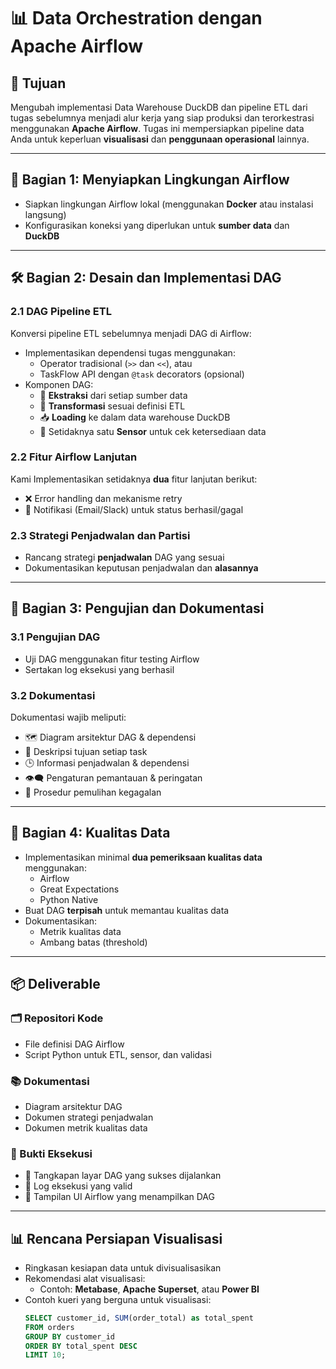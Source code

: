 # 📊 Data Orchestration dengan Apache Airflow

## 🎯 Tujuan
Mengubah implementasi Data Warehouse DuckDB dan pipeline ETL dari tugas sebelumnya menjadi alur kerja yang siap produksi dan terorkestrasi menggunakan **Apache Airflow**. Tugas ini mempersiapkan pipeline data Anda untuk keperluan **visualisasi** dan **penggunaan operasional** lainnya.

---

## 🧱 Bagian 1: Menyiapkan Lingkungan Airflow

- Siapkan lingkungan Airflow lokal (menggunakan **Docker** atau instalasi langsung)
- Konfigurasikan koneksi yang diperlukan untuk **sumber data** dan **DuckDB**

---

## 🛠️ Bagian 2: Desain dan Implementasi DAG

### 2.1 DAG Pipeline ETL

Konversi pipeline ETL sebelumnya menjadi DAG di Airflow:

- Implementasikan dependensi tugas menggunakan:
  - Operator tradisional (`>>` dan `<<`), atau
  - TaskFlow API dengan `@task` decorators (opsional)
- Komponen DAG:
  - 🔄 **Ekstraksi** dari setiap sumber data
  - 🧪 **Transformasi** sesuai definisi ETL
  - 📥 **Loading** ke dalam data warehouse DuckDB
  - 👀 Setidaknya satu **Sensor** untuk cek ketersediaan data

### 2.2 Fitur Airflow Lanjutan

Kami Implementasikan setidaknya **dua** fitur lanjutan berikut:

- ❌ Error handling dan mekanisme retry
- 📣 Notifikasi (Email/Slack) untuk status berhasil/gagal


### 2.3 Strategi Penjadwalan dan Partisi

- Rancang strategi **penjadwalan** DAG yang sesuai
- Dokumentasikan keputusan penjadwalan dan **alasannya**

---

## 🧪 Bagian 3: Pengujian dan Dokumentasi

### 3.1 Pengujian DAG

- Uji DAG menggunakan fitur testing Airflow
- Sertakan log eksekusi yang berhasil

### 3.2 Dokumentasi

Dokumentasi wajib meliputi:

- 🗺 Diagram arsitektur DAG & dependensi
- 📌 Deskripsi tujuan setiap task
- 🕒 Informasi penjadwalan & dependensi
- 👁️‍🗨️ Pengaturan pemantauan & peringatan
- 🔁 Prosedur pemulihan kegagalan

---

## 📐 Bagian 4: Kualitas Data

- Implementasikan minimal **dua pemeriksaan kualitas data** menggunakan:
  - Airflow
  - Great Expectations
  - Python Native
- Buat DAG **terpisah** untuk memantau kualitas data
- Dokumentasikan:
  - Metrik kualitas data
  - Ambang batas (threshold)

---

## 📦 Deliverable

### 🗂 Repositori Kode
- File definisi DAG Airflow
- Script Python untuk ETL, sensor, dan validasi

### 📚 Dokumentasi
- Diagram arsitektur DAG
- Dokumen strategi penjadwalan
- Dokumen metrik kualitas data

### 🧾 Bukti Eksekusi
- 📸 Tangkapan layar DAG yang sukses dijalankan
- 📄 Log eksekusi yang valid
- 📸 Tampilan UI Airflow yang menampilkan DAG

---

## 📊 Rencana Persiapan Visualisasi

- Ringkasan kesiapan data untuk divisualisasikan
- Rekomendasi alat visualisasi:
  - Contoh: **Metabase**, **Apache Superset**, atau **Power BI**
- Contoh kueri yang berguna untuk visualisasi:
  ```sql
  SELECT customer_id, SUM(order_total) as total_spent
  FROM orders
  GROUP BY customer_id
  ORDER BY total_spent DESC
  LIMIT 10;

